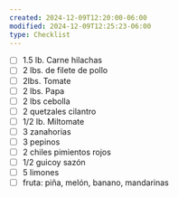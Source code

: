 ```yaml
---
created: 2024-12-09T12:20:00-06:00
modified: 2024-12-09T12:25:23-06:00
type: Checklist
---
```


- [ ] 1.5 lb. Carne hilachas
- [ ] 2 lbs. de filete de pollo 
- [ ] 2lbs. Tomate
- [ ] 2 lbs. Papa
- [ ] 2 lbs cebolla 
- [ ] 2 quetzales cilantro
- [ ]  1/2 lb. Miltomate
- [ ] 3 zanahorias
-  [ ] 3 pepinos 
-  [ ] 2 chiles pimientos rojos
-  [ ] 1/2 guicoy sazón 
- [ ] 5 limones 
-  [ ] fruta: piña, melón, banano, mandarinas
